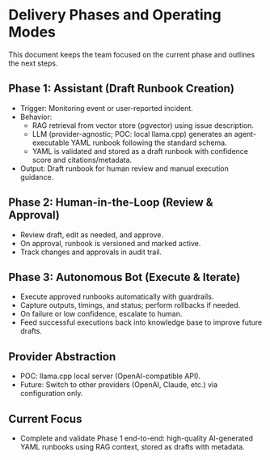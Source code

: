 # Delivery Phases and Operating Modes

This document keeps the team focused on the current phase and outlines the next steps.

## Phase 1: Assistant (Draft Runbook Creation)
- Trigger: Monitoring event or user-reported incident.
- Behavior:
  - RAG retrieval from vector store (pgvector) using issue description.
  - LLM (provider-agnostic; POC: local llama.cpp) generates an agent-executable YAML runbook following the standard schema.
  - YAML is validated and stored as a draft runbook with confidence score and citations/metadata.
- Output: Draft runbook for human review and manual execution guidance.

## Phase 2: Human-in-the-Loop (Review & Approval)
- Review draft, edit as needed, and approve.
- On approval, runbook is versioned and marked active.
- Track changes and approvals in audit trail.

## Phase 3: Autonomous Bot (Execute & Iterate)
- Execute approved runbooks automatically with guardrails.
- Capture outputs, timings, and status; perform rollbacks if needed.
- On failure or low confidence, escalate to human.
- Feed successful executions back into knowledge base to improve future drafts.

## Provider Abstraction
- POC: llama.cpp local server (OpenAI-compatible API).
- Future: Switch to other providers (OpenAI, Claude, etc.) via configuration only.

## Current Focus
- Complete and validate Phase 1 end-to-end: high-quality AI-generated YAML runbooks using RAG context, stored as drafts with metadata.

